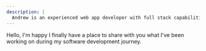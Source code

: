 ```yaml
---
description: |
  Andrew is an experienced web app developer with full stack capabilities.
---
```


Hello, I'm happy I finally have a place to share with you what I've been working on during my software development journey.
